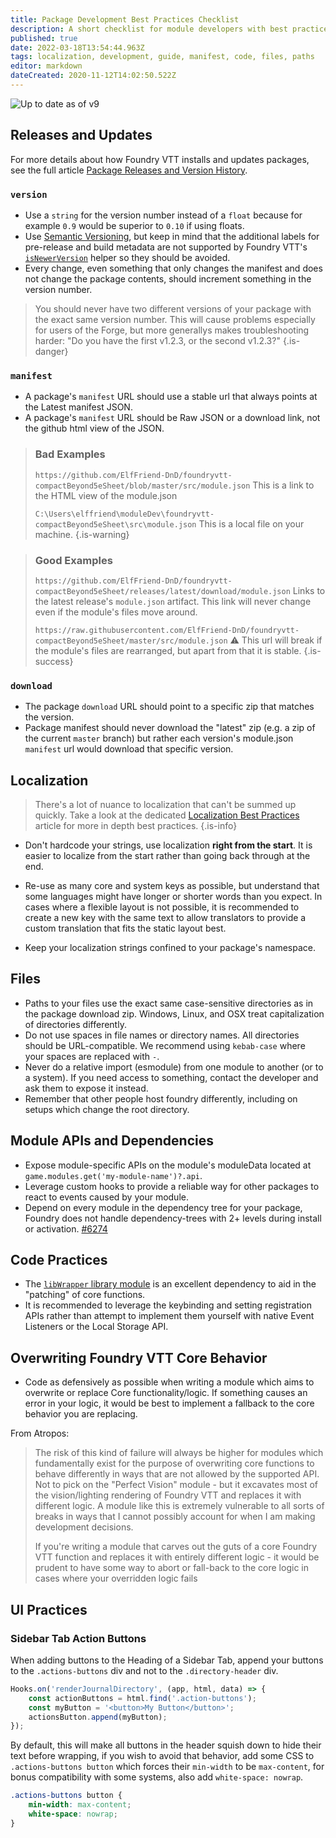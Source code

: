 ```yaml
---
title: Package Development Best Practices Checklist
description: A short checklist for module developers with best practices as discovered by the community.
published: true
date: 2022-03-18T13:54:44.963Z
tags: localization, development, guide, manifest, code, files, paths
editor: markdown
dateCreated: 2020-11-12T14:02:50.522Z
---
```


![Up to date as of v9](https://img.shields.io/static/v1?label=FoundryVTT&message=v9&color=informational)

## Releases and Updates

For more details about how Foundry VTT installs and updates packages, see the full article [Package Releases and Version History](/en/development/guides/releases-and-history).

### `version`
- Use a `string` for the version number instead of a `float` because for example `0.9` would be superior to `0.10` if using floats.
- Use [Semantic Versioning](https://semver.org/), but keep in mind that the additional labels for pre-release and build metadata are not supported by Foundry VTT's [`isNewerVersion`](https://foundryvtt.com/api/module-helpers.html#.isNewerVersion) helper so they should be avoided.
- Every change, even something that only changes the manifest and does not change the package contents, should increment something in the version number.

> You should never have two different versions of your package with the exact same version number. This will cause problems especially for users of the Forge, but more generallys makes troubleshooting harder: "Do you have the first v1.2.3, or the second v1.2.3?"
{.is-danger}

### `manifest`
- A package's `manifest` URL should use a stable url that always points at the Latest manifest JSON.
- A package's `manifest` URL should be Raw JSON or a download link, not the github html view of the JSON.

> ### Bad Examples
> `https://github.com/ElfFriend-DnD/foundryvtt-compactBeyond5eSheet/blob/master/src/module.json`
> This is a link to the HTML view of the module.json
>
> `C:\Users\elffriend\moduleDev\foundryvtt-compactBeyond5eSheet\src\module.json`
> This is a local file on your machine.
{.is-warning}

> ### Good Examples
> `https://github.com/ElfFriend-DnD/foundryvtt-compactBeyond5eSheet/releases/latest/download/module.json`
> Links to the latest release's `module.json` artifact. This link will never change even if the module's files move around.
>
> `https://raw.githubusercontent.com/ElfFriend-DnD/foundryvtt-compactBeyond5eSheet/master/src/module.json`
>  ⚠️ This url will break if the module's files are rearranged, but apart from that it is stable.
{.is-success}

### `download`
- The package `download` URL should point to a specific zip that matches the version.
- Package manifest should never download the "latest" zip (e.g. a zip of the current `master` branch) but rather each version's module.json `manifest` url would download that specific version.

## Localization

> There's a lot of nuance to localization that can't be summed up quickly. Take a look at the dedicated [Localization Best Practices](/en/development/guides/localization/localization-best-practices) article for more in depth best practices.
{.is-info}

- Don't hardcode your strings, use localization **right from the start**. It is easier to localize from the start rather than going back through at the end.
- Re-use as many core and system keys as possible, but understand that some languages might have longer or shorter words than you expect. In cases where a flexible layout is not possible, it is recommended to create a new key with the same text to allow translators to provide a custom translation that fits the static layout best. 

- Keep your localization strings confined to your package's namespace.

## Files
- Paths to your files use the exact same case-sensitive directories as in the package download zip. Windows, Linux, and OSX treat capitalization of directories differently.
- Do not use spaces in file names or directory names. All directories should be URL-compatible. We recommend using `kebab-case` where your spaces are replaced with `-`.
- Never do a relative import (esmodule) from one module to another (or to a system). If you need access to something, contact the developer and ask them to expose it instead.
- Remember that other people host foundry differently, including on setups which change the root directory.

## Module APIs and Dependencies
- Expose module-specific APIs on the module's moduleData located at `game.modules.get('my-module-name')?.api`.
- Leverage custom hooks to provide a reliable way for other packages to react to events caused by your module.
- Depend on every module in the dependency tree for your package, Foundry does not handle dependency-trees with 2+ levels during install or activation. [#6274](https://gitlab.com/foundrynet/foundryvtt/-/issues/6274)

## Code Practices
- The [`libWrapper` library module](https://github.com/ruipin/fvtt-lib-wrapper) is an excellent dependency to aid in the "patching" of core functions.
- It is recommended to leverage the keybinding and setting registration APIs rather than attempt to implement them yourself with native Event Listeners or the Local Storage API.

## Overwriting Foundry VTT Core Behavior
- Code as defensively as possible when writing a module which aims to overwrite or replace Core functionality/logic. If something causes an error in your logic, it would be best to implement a fallback to the core behavior you are replacing.

From Atropos:
> The risk of this kind of failure will always be higher for modules which fundamentally exist for the purpose of overwriting core functions to behave differently in ways that are not allowed by the supported API. Not to pick on the "Perfect Vision" module - but it excavates most of the vision/lighting rendering of Foundry VTT and replaces it with different logic. A module like this is extremely vulnerable to all sorts of breaks in ways that I cannot possibly account for when I am making development decisions.
>
> If you're writing a module that carves out the guts of a core Foundry VTT function and replaces it with entirely different logic - it would be prudent to have some way to abort or fall-back to the core logic in cases where your overridden logic fails

## UI Practices

### Sidebar Tab Action Buttons
When adding buttons to the Heading of a Sidebar Tab, append your buttons to the `.actions-buttons` div and not to the `.directory-header` div.

```js
Hooks.on('renderJournalDirectory', (app, html, data) => {
    const actionButtons = html.find('.action-buttons');
    const myButton = '<button>My Button</button>';
    actionsButton.append(myButton);
});
```

By default, this will make all buttons in the header squish down to hide their text before wrapping, if you wish to avoid that behavior, add some CSS to `.actions-buttons button` which forces their `min-width` to be `max-content`, for bonus compatibility with some systems, also add `white-space: nowrap`.

```css
.actions-buttons button {
    min-width: max-content;
    white-space: nowrap;
}
```


